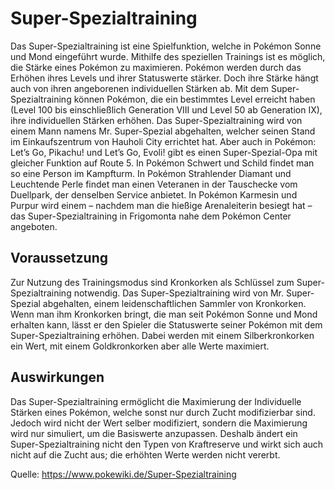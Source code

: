 # Super-Spezialtraining

Das Super-Spezialtraining ist eine Spielfunktion, welche in Pokémon Sonne und Mond eingeführt wurde. Mithilfe des speziellen Trainings ist es möglich, die Stärke eines Pokémon zu maximieren.
Pokémon werden durch das Erhöhen ihres Levels und ihrer Statuswerte stärker. Doch ihre Stärke hängt auch von ihren angeborenen individuellen Stärken ab. Mit dem Super-Spezialtraining können Pokémon, die ein bestimmtes Level erreicht haben (Level 100 bis einschließlich Generation VIII und Level 50 ab Generation IX), ihre individuellen Stärken erhöhen.
Das Super-Spezialtraining wird von einem Mann namens Mr. Super-Spezial abgehalten, welcher seinen Stand im Einkaufszentrum von Hauholi City errichtet hat. Aber auch in Pokémon: Let’s Go, Pikachu! und Let’s Go, Evoli! gibt es einen Super-Spezial-Opa mit gleicher Funktion auf Route 5. In Pokémon Schwert und Schild findet man so eine Person im Kampfturm. In Pokémon Strahlender Diamant und Leuchtende Perle findet man einen Veteranen in der Tauschecke vom Duellpark, der denselben Service anbietet. In Pokémon Karmesin und Purpur wird einem – nachdem man die hießige Arenaleiterin besiegt hat – das Super-Spezialtraining in Frigomonta nahe dem Pokémon Center angeboten.

## Voraussetzung

Zur Nutzung des Trainingsmodus sind Kronkorken als Schlüssel zum Super-Spezialtraining notwendig. Das Super-Spezialtraining wird von Mr. Super-Spezial abgehalten, einem leidenschaftlichen Sammler von Kronkorken. Wenn man ihm Kronkorken bringt, die man seit Pokémon Sonne und Mond erhalten kann, lässt er den Spieler die Statuswerte seiner Pokémon mit dem Super-Spezialtraining erhöhen. Dabei werden mit einem Silberkronkorken ein Wert, mit einem Goldkronkorken aber alle Werte maximiert.

## Auswirkungen

Das Super-Spezialtraining ermöglicht die Maximierung der Individuelle Stärken eines Pokémon, welche sonst nur durch Zucht modifizierbar sind. Jedoch wird nicht der Wert selber modifiziert, sondern die Maximierung wird nur simuliert, um die Basiswerte anzupassen. Deshalb ändert ein Super-Spezialtraining nicht den Typen von Kraftreserve und wirkt sich auch nicht auf die Zucht aus; die erhöhten Werte werden nicht vererbt.

Quelle: https://www.pokewiki.de/Super-Spezialtraining